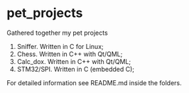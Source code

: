 # pet_projects
Gathered together my pet projects
1. Sniffer. Written in C for Linux;
2. Chess. Written in C++ with Qt/QML;
3. Calc_dox. Written in C++ with Qt/QML;
4. STM32/SPI. Written in C (embedded C);

For detailed information see README.md inside the folders.
